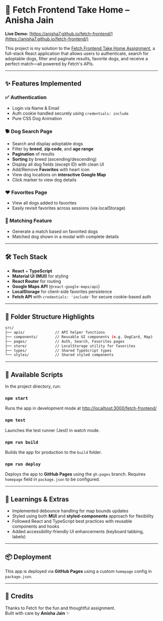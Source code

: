 # 🐶 Fetch Frontend Take Home – Anisha Jain

**Live Demo:** [https://anisha7.github.io/fetch-frontend/](https://anisha7.github.io/fetch-frontend/)

This project is my solution to the [Fetch Frontend Take Home Assignment](https://frontend-take-home.fetch.com/), a full-stack React application that allows users to authenticate, search for adoptable dogs, filter and paginate results, favorite dogs, and receive a perfect match—all powered by Fetch's APIs.

---

## ✨ Features Implemented

### ✅ Authentication

- Login via Name & Email
- Auth cookie handled securely using `credentials: include`
- Pure CSS Dog Animation

### 🐕 Dog Search Page

- Search and display adoptable dogs
- Filter by **breed**, **zip code**, and **age range**
- **Pagination** of results
- **Sorting** by breed (ascending/descending)
- Display all dog fields (except ID) with clean UI
- Add/Remove **Favorites** with heart icon
- View dog locations on **interactive Google Map**
- Click marker to view dog details

### ❤️ Favorites Page

- View all dogs added to favorites
- Easily revisit favorites across sessions (via localStorage)

### 🎯 Matching Feature

- Generate a match based on favorited dogs
- Matched dog shown in a modal with complete details

---

## 🛠️ Tech Stack

- **React** + **TypeScript**
- **Material UI (MUI)** for styling
- **React Router** for routing
- **Google Maps API** (`@react-google-maps/api`)
- **LocalStorage** for client-side favorites persistence
- **Fetch API** with `credentials: 'include'` for secure cookie-based auth

---

## 📁 Folder Structure Highlights

```bash
src/
├── apis/              // API helper functions
├── components/        // Reusable UI components (e.g. DogCard, Map)
├── pages/             // Auth, Search, Favorites pages
├── store/             // LocalStorage utility for favorites
├── types/             // Shared TypeScript types
└── styles/            // Shared styled components
```

---

## 🦪 Available Scripts

In the project directory, run:

### `npm start`

Runs the app in development mode at [http://localhost:3000/fetch-frontend/](http://localhost:3000/fetch-frontend/)

### `npm test`

Launches the test runner (Jest) in watch mode.

### `npm run build`

Builds the app for production to the `build` folder.

### `npm run deploy`

Deploys the app to **GitHub Pages** using the `gh-pages` branch. Requires `homepage` field in `package.json` to be configured.

---

## 🧠 Learnings & Extras

- Implemented debounce handling for map bounds updates
- Styled using both **MUI** and **styled-components** approach for flexibility
- Followed React and TypeScript best practices with reusable components and hooks
- Added accessibility-friendly UI enhancements (keyboard tabbing, labels)

---

## 📦 Deployment

This app is deployed via **GitHub Pages** using a custom `homepage` config in `package.json`.

---

## 🐾 Credits

Thanks to Fetch for the fun and thoughtful assignment.  
Built with care by **Anisha Jain** ✨
